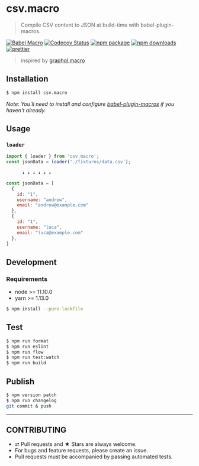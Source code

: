 # csv.macro

> Compile CSV content to JSON at build-time with babel-plugin-macros.

[![Babel Macro][babel-macro-badge]][babel-macro]
[![Codecov Status][codecov-badge]][codecov]
[![npm package][npm-badge]][npm]
[![npm downloads][npm-downloads]][npm]
[![prettier][prettier-badge]][prettier]

> inspired by [graphql.macro](https://github.com/evenchange4/graphql.macro)

## Installation

```sh
$ npm install csv.macro
```

_Note: You'll need to install and configure [babel-plugin-macros](https://github.com/kentcdodds/babel-plugin-macros) if you haven't already._

## Usage

### `loader`

```js
import { loader } from 'csv.macro';
const jsonData = loader('./fixtures/data.csv');

      ↓ ↓ ↓ ↓ ↓ ↓

const jsonData = [
  {
    id: "1",
    username: "andrew",
    email: "andrew@example.com"
  },
  {
    id: "1",
    username: "luca",
    email: "luca@example.com"
  },
]
```

## Development

### Requirements

- node >= 11.10.0
- yarn >= 1.13.0

```sh
$ npm install --pure-lockfile
```

## Test

```sh
$ npm run format
$ npm run eslint
$ npm run flow
$ npm run test:watch
$ npm run build
```

## Publish

```bash
$ npm version patch
$ npm run changelog
git commit & push
```

---

## CONTRIBUTING

- ⇄ Pull requests and ★ Stars are always welcome.
- For bugs and feature requests, please create an issue.
- Pull requests must be accompanied by passing automated tests.

[babel-macro-badge]: https://img.shields.io/badge/babel--macro-%F0%9F%8E%A3-f5da55.svg?style=flat-square
[babel-macro]: https://github.com/kentcdodds/babel-plugin-macros
[build-badge]: https://img.shields.io/travis/iamandrewluca/csv.macro/master.svg?style=flat-square
[build]: https://travis-ci.org/iamandrewluca/csv.macro
[npm-badge]: https://img.shields.io/npm/v/csv.macro.svg?style=flat-square
[npm]: https://www.npmjs.org/package/csv.macro
[codecov-badge]: https://img.shields.io/codecov/c/github/iamandrewluca/csv.macro.svg?style=flat-square
[codecov]: https://codecov.io/github/iamandrewluca/csv.macro?branch=master
[npm-downloads]: https://img.shields.io/npm/dt/csv.macro.svg?style=flat-square
[prettier-badge]: https://img.shields.io/badge/styled_with-prettier-ff69b4.svg?style=flat-square
[prettier]: https://github.com/prettier/prettier
